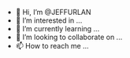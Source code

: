 - 👋 Hi, I’m @JEFFURLAN
- 👀 I’m interested in ...
- 🌱 I’m currently learning ...
- 💞️ I’m looking to collaborate on ...
- 📫 How to reach me ...

<!---
JEFFURLAN/JEFFURLAN is a ✨ special ✨ repository because its `README.md` (this file) appears on your GitHub profile.
You can click the Preview link to take a look at your changes.
--->
